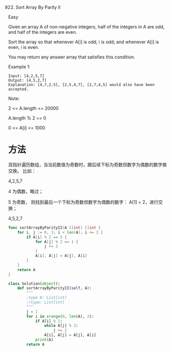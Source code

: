 922. Sort Array By Parity II

Easy

Given an array A of non-negative integers, half of the integers in A are odd, and half of the integers are even.


Sort the array so that whenever A[i] is odd, i is odd; and whenever A[i] is even, i is even.


You may return any answer array that satisfies this condition.

 

Example 1:

```
Input: [4,2,5,7]
Output: [4,5,2,7]
Explanation: [4,7,2,5], [2,5,4,7], [2,7,4,5] would also have been accepted.
```
 

Note:

2 <= A.length <= 20000

A.length % 2 == 0

0 <= A[i] <= 1000


# 方法
双指针遍历数组，当当前数值为奇数时，跟后续下标为奇数但数字为偶数的数字做交换。
比如：

4,2,5,7

4 为偶数，略过；

5 为奇数， 则找到最后一个下标为奇数但数字为偶数的数字： A[1] = 2，进行交换；

4,5,2,7





```go
func sortArrayByParityII(A []int) []int {
    for i, j := 0, 1; i < len(A); i += 2 {
        if A[i] % 2 == 1 {
            for A[j] % 2 == 1 {
                j += 2
            }
            A[i], A[j] = A[j], A[i]
        }
    }
    return A
}
```


```python
class Solution(object):
    def sortArrayByParityII(self, A):
        """
        :type A: List[int]
        :rtype: List[int]
        """
        j = 1
        for i in xrange(0, len(A), 2):
            if A[i] % 2:
                while A[j] % 2:
                    j += 2
                A[i], A[j] = A[j], A[i]
            print(A)
        return A

```